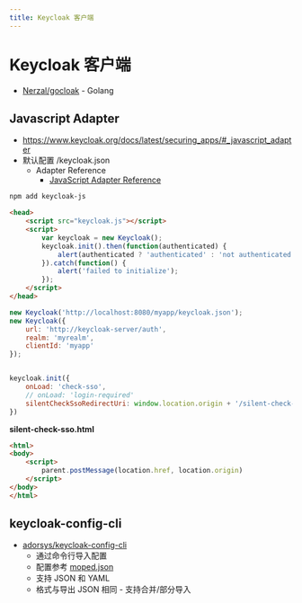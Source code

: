```yaml
---
title: Keycloak 客户端
---
```


# Keycloak 客户端
* [Nerzal/gocloak](https://github.com/Nerzal/gocloak) - Golang

## Javascript Adapter

* https://www.keycloak.org/docs/latest/securing_apps/#_javascript_adapter
* 默认配置 /keycloak.json
  * Adapter Reference
    * [JavaScript Adapter Reference](https://www.keycloak.org/docs/latest/securing_apps/#javascript-adapter-reference)

```bash
npm add keycloak-js
```

```html
<head>
    <script src="keycloak.js"></script>
    <script>
        var keycloak = new Keycloak();
        keycloak.init().then(function(authenticated) {
            alert(authenticated ? 'authenticated' : 'not authenticated');
        }).catch(function() {
            alert('failed to initialize');
        });
    </script>
</head>
```

```js
new Keycloak('http://localhost:8080/myapp/keycloak.json');
new Keycloak({
    url: 'http://keycloak-server/auth',
    realm: 'myrealm',
    clientId: 'myapp'
});


keycloak.init({
    onLoad: 'check-sso',
    // onLoad: 'login-required'
    silentCheckSsoRedirectUri: window.location.origin + '/silent-check-sso.html'
})
```

__silent-check-sso.html__
```html
<html>
<body>
    <script>
        parent.postMessage(location.href, location.origin)
    </script>
</body>
</html>
```

## keycloak-config-cli
* [adorsys/keycloak-config-cli](https://github.com/adorsys/keycloak-config-cli)
  * 通过命令行导入配置
  * 配置参考 [moped.json](https://github.com/adorsys/keycloak-config-cli/blob/main/contrib/example-config/moped.json)
  * 支持 JSON 和 YAML
  * 格式与导出 JSON 相同 - 支持合并/部分导入
